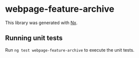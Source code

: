 # webpage-feature-archive

This library was generated with [Nx](https://nx.dev).

## Running unit tests

Run `ng test webpage-feature-archive` to execute the unit tests.
